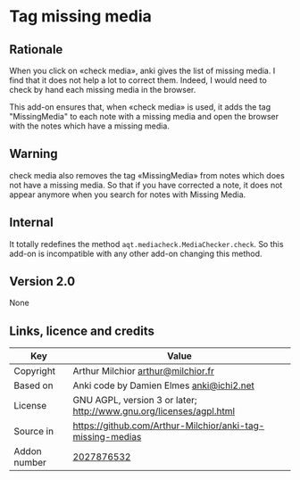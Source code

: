 # Tag missing media
## Rationale
When you click on «check media», anki gives the list of missing
media. I find that it does not help a lot to correct them. Indeed, I
would need to check by hand each missing media in the browser.

This add-on ensures that, when «check media» is used, it adds the tag
"MissingMedia" to each note with a missing media and open the browser
with the notes which have a missing media.

## Warning
check media also removes the tag «MissingMedia» from notes which does
not have a missing media. So that if you have corrected a note, it
does not appear anymore when you search for notes with Missing Media.
## Internal
It totally redefines the method `aqt.mediacheck.MediaChecker.check`. So
this add-on is incompatible with any other add-on changing this
method.

## Version 2.0
None


## Links, licence and credits

Key         |Value
------------|-------------------------------------------------------------------
Copyright   | Arthur Milchior <arthur@milchior.fr>
Based on    | Anki code by Damien Elmes <anki@ichi2.net>
License     | GNU AGPL, version 3 or later; http://www.gnu.org/licenses/agpl.html
Source in   | https://github.com/Arthur-Milchior/anki-tag-missing-medias
Addon number| [2027876532](https://ankiweb.net/shared/info/2027876532) 
